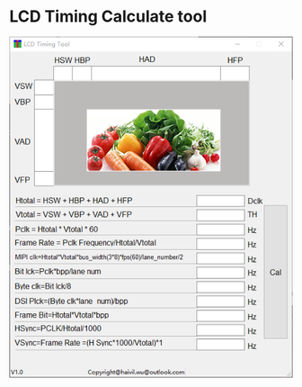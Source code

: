 # LCD Timing Calculate tool
<img src = "https://github.com/haivilwu/pic/blob/master/QT_project_pic/LCD_Tming_Tool.png">
